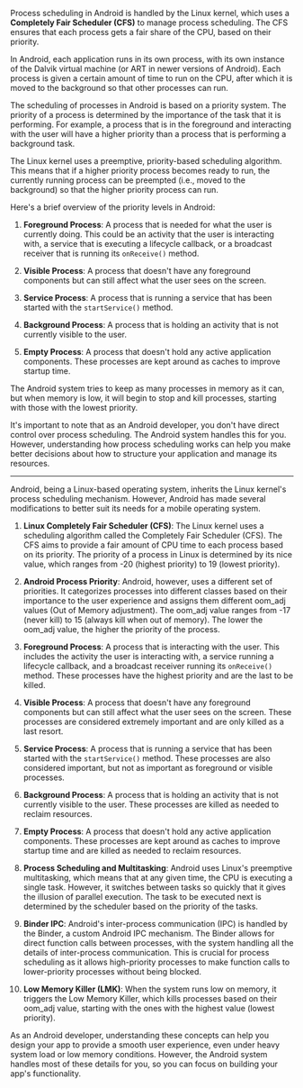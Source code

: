 
Process scheduling in Android is handled by the Linux kernel, which uses a **Completely Fair Scheduler (CFS)** to manage process scheduling. The CFS ensures that each process gets a fair share of the CPU, based on their priority.

In Android, each application runs in its own process, with its own instance of the Dalvik virtual machine (or ART in newer versions of Android). Each process is given a certain amount of time to run on the CPU, after which it is moved to the background so that other processes can run.

The scheduling of processes in Android is based on a priority system. The priority of a process is determined by the importance of the task that it is performing. For example, a process that is in the foreground and interacting with the user will have a higher priority than a process that is performing a background task.

The Linux kernel uses a preemptive, priority-based scheduling algorithm. This means that if a higher priority process becomes ready to run, the currently running process can be preempted (i.e., moved to the background) so that the higher priority process can run.

Here's a brief overview of the priority levels in Android:

1. **Foreground Process**: A process that is needed for what the user is currently doing. This could be an activity that the user is interacting with, a service that is executing a lifecycle callback, or a broadcast receiver that is running its `onReceive()` method.

2. **Visible Process**: A process that doesn't have any foreground components but can still affect what the user sees on the screen.

3. **Service Process**: A process that is running a service that has been started with the `startService()` method.

4. **Background Process**: A process that is holding an activity that is not currently visible to the user.

5. **Empty Process**: A process that doesn't hold any active application components. These processes are kept around as caches to improve startup time.

The Android system tries to keep as many processes in memory as it can, but when memory is low, it will begin to stop and kill processes, starting with those with the lowest priority.

It's important to note that as an Android developer, you don't have direct control over process scheduling. The Android system handles this for you. However, understanding how process scheduling works can help you make better decisions about how to structure your application and manage its resources.


----

Android, being a Linux-based operating system, inherits the Linux kernel's process scheduling mechanism. However, Android has made several modifications to better suit its needs for a mobile operating system. 

1. **Linux Completely Fair Scheduler (CFS)**: The Linux kernel uses a scheduling algorithm called the Completely Fair Scheduler (CFS). The CFS aims to provide a fair amount of CPU time to each process based on its priority. The priority of a process in Linux is determined by its nice value, which ranges from -20 (highest priority) to 19 (lowest priority). 

2. **Android Process Priority**: Android, however, uses a different set of priorities. It categorizes processes into different classes based on their importance to the user experience and assigns them different oom_adj values (Out of Memory adjustment). The oom_adj value ranges from -17 (never kill) to 15 (always kill when out of memory). The lower the oom_adj value, the higher the priority of the process.

3. **Foreground Process**: A process that is interacting with the user. This includes the activity the user is interacting with, a service running a lifecycle callback, and a broadcast receiver running its `onReceive()` method. These processes have the highest priority and are the last to be killed.

4. **Visible Process**: A process that doesn't have any foreground components but can still affect what the user sees on the screen. These processes are considered extremely important and are only killed as a last resort.

5. **Service Process**: A process that is running a service that has been started with the `startService()` method. These processes are also considered important, but not as important as foreground or visible processes.

6. **Background Process**: A process that is holding an activity that is not currently visible to the user. These processes are killed as needed to reclaim resources.

7. **Empty Process**: A process that doesn't hold any active application components. These processes are kept around as caches to improve startup time and are killed as needed to reclaim resources.

8. **Process Scheduling and Multitasking**: Android uses Linux's preemptive multitasking, which means that at any given time, the CPU is executing a single task. However, it switches between tasks so quickly that it gives the illusion of parallel execution. The task to be executed next is determined by the scheduler based on the priority of the tasks.

9. **Binder IPC**: Android's inter-process communication (IPC) is handled by the Binder, a custom Android IPC mechanism. The Binder allows for direct function calls between processes, with the system handling all the details of inter-process communication. This is crucial for process scheduling as it allows high-priority processes to make function calls to lower-priority processes without being blocked.

10. **Low Memory Killer (LMK)**: When the system runs low on memory, it triggers the Low Memory Killer, which kills processes based on their oom_adj value, starting with the ones with the highest value (lowest priority).

As an Android developer, understanding these concepts can help you design your app to provide a smooth user experience, even under heavy system load or low memory conditions. However, the Android system handles most of these details for you, so you can focus on building your app's functionality.